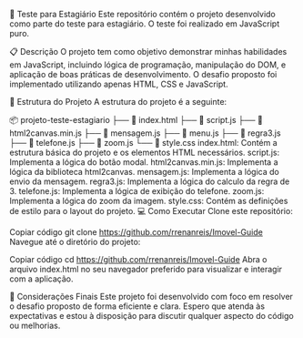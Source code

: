 :rocket: Teste para Estagiário Este repositório contém o projeto desenvolvido como parte do teste para estagiário. O teste foi realizado em JavaScript puro.

:clipboard: Descrição O projeto tem como objetivo demonstrar minhas habilidades em JavaScript, incluindo lógica de programação, manipulação do DOM, e aplicação de boas práticas de desenvolvimento. O desafio proposto foi implementado utilizando apenas HTML, CSS e JavaScript.

:file_folder: Estrutura do Projeto A estrutura do projeto é a seguinte:

:package: projeto-teste-estagiario ├── :page_facing_up: index.html ├── :page_facing_up: script.js ├── :page_facing_up: html2canvas.min.js ├── :page_facing_up: mensagem.js ├── :page_facing_up: menu.js ├── :page_facing_up: regra3.js ├── :page_facing_up: telefone.js ├── :page_facing_up: zoom.js └── :page_facing_up: style.css index.html: Contém a estrutura básica do projeto e os elementos HTML necessários. script.js: Implementa a lógica do botão modal. html2canvas.min.js: Implementa a lógica da biblioteca html2canvas. mensagem.js: Implementa a lógica do envio da mensagem. regra3.js: Implementa a lógica do calculo da regra de 3. telefone.js: Implementa a lógica de exibição do telefone. zoom.js: Implementa a lógica do zoom da imagem. style.css: Contém as definições de estilo para o layout do projeto. :computer: Como Executar Clone este repositório:

Copiar código git clone https://github.com/rrenanreis/Imovel-Guide Navegue até o diretório do projeto:

Copiar código cd https://github.com/rrenanreis/Imovel-Guide Abra o arquivo index.html no seu navegador preferido para visualizar e interagir com a aplicação.

:pencil: Considerações Finais Este projeto foi desenvolvido com foco em resolver o desafio proposto de forma eficiente e clara. Espero que atenda às expectativas e estou à disposição para discutir qualquer aspecto do código ou melhorias.
